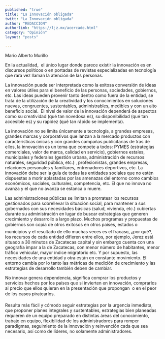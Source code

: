 ```yaml
---
published: "true"
title: "La Innovación obligada"
twitt: "La Innovación obligada"
author: "REDACCION"
authorlink: "https://ljz.mx/acercade.html"
category: "Opinión"
layout: "posts"

---
```



  Mario Alberto Murillo



  En la actualidad,  el único lugar donde parece existir la innovación es en discursos políticos o en portadas de revistas especializadas en tecnología que rara vez llaman la atención de las personas.



  La innovación puede ser interpretada como la exitosa conversión de ideas en valores útiles para el beneficio de las personas, sociedades, gobiernos, etc. Las ideas pueden provenir tanto dentro como fuera de la entidad, se trata de la utilización de la creatividad y los conocimientos en soluciones nuevas, congruentes, sustentables, administrables, medibles y con un alto beneficio social.  El nivel de valor de la innovación dependerá de aspectos como su creatividad (qué tan novedosa es), su disponibilidad (qué tan accesible es) y su rapidez (qué tan rápido se implementa).



  La innovación no se limita únicamente a tecnología, a grandes empresas, grandes marcas y corporativos que lanzan a la mercado productos con características únicas y con grandes campañas publicitarias de tras de ellos, la innovación es un tema que compete a todos: PYMES (estrategias comerciales, valor de marca, calidad en servicio), gobiernos estales, municipales y federales (gestión urbana, administración de recursos naturales, seguridad pública, etc.) , profesionistas, grandes empresas, relaciones personales y familiares, entrenadores deportivos, etc. La innovación debe ser la guía de todas las entidades sociales que no estén dispuestas a morir aplastadas por las amenazas del entorno como cambios económicos, sociales, culturales, competencia, etc. El que no innova no avanza y el que no avanza se estanca o muere.



  Las administraciones públicas se limitan a prorratear los recursos gestionados para sobrellevar la situación social, para mantener a sus gobernados con sus necesidades básicas (salud, vivienda, etc.) cubiertas durante su administración en lugar de buscar estrategias que generen crecimiento y desarrollo a largo plazo. Muchos programas y propuestas de gobiernos son copia de otros exitosos en otros países, estados o municipios y el resultado de ello muchas veces es el fracaso, ¿por qué?,  los recursos de cada entidad difieren entre ellos, por ejemplo, Jerez está situado a 30 minutos de Zacatecas capital y sin embargo cuenta con una geografía impar a la de Zacatecas, con menor número de habitantes, menor tráfico vehicular, mayor índice migratorio etc. Y por supuesto, las necesidades de una entidad y otra están en constante movimiento. El entorno cambia por lo tanto las métricas de medición de crecimiento y las estrategias de desarrollo también deben de cambiar.



  No innovar genera dependencia, significa comprar los productos y servicios hechos por los países que si invierten en innovación, comprarlos al precio que ellos quieran en la presentación que propongan  o en el peor de los casos piratearlos.



  Resulta más fácil y cómodo seguir estrategias por la urgencia inmediata, que proponer planes integrales y sustentables, estrategias bien planeadas requieren de un equipo preparado en distintas áreas del conocimiento, trabajo en equipo, flexibilidad de los administradores para romper paradigmas, seguimiento de la innovación y reinvención cada que sea necesario, así como de líderes, no solamente administradores.

